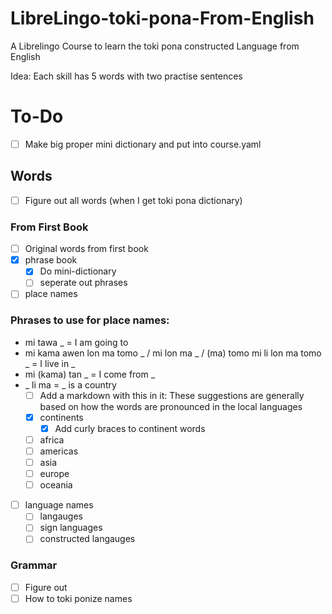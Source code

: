 # LibreLingo-toki-pona-From-English
A Librelingo Course to learn the toki pona constructed Language from English

Idea: Each skill has 5 words with two practise sentences

# To-Do
- [ ] Make big proper mini dictionary and put into course.yaml
## Words
- [ ] Figure out all words (when I get toki pona dictionary)
### From First Book
- [ ] Original words from first book
- [x] phrase book
  - [x] Do mini-dictionary
  - [ ] seperate out phrases
- [ ] place names 
### Phrases to use for place names: 
- mi tawa _ = I am going to
- mi kama awen lon ma tomo _ / mi lon ma _ / (ma) tomo mi li lon ma tomo _ = I live in _
- mi (kama) tan _ = I come from _
- _ li ma = _ is a country
  - [ ] Add a markdown with this in it: These suggestions are generally based on how the words are pronounced in the local languages
  - [x] continents
    - [x] Add curly braces to continent words
  - [ ] africa
  - [ ] americas
  - [ ] asia
  - [ ] europe
  - [ ] oceania
- [ ] language names
  - [ ] langauges
  - [ ] sign languages
  - [ ] constructed langauges

### Grammar
- [ ] Figure out
- [ ] How to toki ponize names
